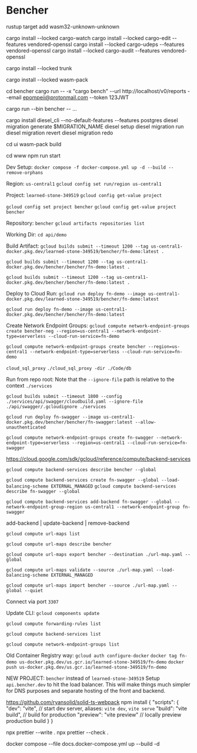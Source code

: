 # Bencher 

rustup target add wasm32-unknown-unknown

cargo install --locked cargo-watch
cargo install --locked cargo-edit --features vendored-openssl
cargo install --locked cargo-udeps --features vendored-openssl
cargo install --locked cargo-audit --features vendored-openssl

cargo install --locked trunk

cargo install --locked wasm-pack

cd bencher
cargo run -- -x "cargo bench" --url http://localhost/v0/reports --email epompeii@protonmail.com --token 123JWT

cargo run --bin bencher -- ...

cargo install diesel_cli --no-default-features --features postgres
diesel migration generate $MIGRATION_NAME
diesel setup
diesel migration run
diesel migration revert
diesel migration redo

cd ui
wasm-pack build

cd www
npm run start

Dev Setup:
`docker compose -f docker-compose.yml up -d --build --remove-orphans`

Region: `us-central1`
`gcloud config set run/region us-central1`

Project: `learned-stone-349519`
`gcloud config get-value project`

`gcloud config set project bencher`
`gcloud config get-value project`
`bencher`

Repository: `bencher`
`gcloud artifacts repositories list`

Working Dir:
`cd api/demo`

Build Artifact:
`gcloud builds submit --timeout 1200 --tag us-central1-docker.pkg.dev/learned-stone-349519/bencher/fn-demo:latest .`

`gcloud builds submit --timeout 1200 --tag us-central1-docker.pkg.dev/bencher/bencher/fn-demo:latest .`


`gcloud builds submit --timeout 1200 --tag us-central1-docker.pkg.dev/bencher/bencher/fn-demo:latest .`

Deploy to Cloud Run:
`gcloud run deploy fn-demo --image us-central1-docker.pkg.dev/learned-stone-349519/bencher/fn-demo:latest`

`gcloud run deploy fn-demo --image us-central1-docker.pkg.dev/bencher/bencher/fn-demo:latest`

Create Network Endpoint Groups:
`gcloud compute network-endpoint-groups create bencher-neg --region=us-central1 --network-endpoint-type=serverless --cloud-run-service=fn-demo`

`gcloud compute network-endpoint-groups create bencher --region=us-central1 --network-endpoint-type=serverless --cloud-run-service=fn-demo`


`cloud_sql_proxy`
`./cloud_sql_proxy -dir ./Code/db `


Run from repo root:
Note that the `--ignore-file` path is relative to the context `./services`

`gcloud builds submit --timeout 1800 --config ./services/api/swagger/cloudbuild.yaml --ignore-file ./api/swagger/.gcloudignore ./services` 

`gcloud run deploy fn-swagger --image us-central1-docker.pkg.dev/bencher/bencher/fn-swagger:latest --allow-unauthenticated`

`gcloud compute network-endpoint-groups create fn-swagger --network-endpoint-type=serverless --region=us-central1 --cloud-run-service=fn-swagger`

https://cloud.google.com/sdk/gcloud/reference/compute/backend-services

`gcloud compute backend-services describe bencher --global`

`gcloud compute backend-services create fn-swagger --global --load-balancing-scheme EXTERNAL_MANAGED`
`gcloud compute backend-services describe fn-swagger --global`

`gcloud compute backend-services add-backend fn-swagger --global --network-endpoint-group-region us-central1 --network-endpoint-group fn-swagger`

add-backend | update-backend | remove-backend


`gcloud compute url-maps list`

`gcloud compute url-maps describe bencher`

`gcloud compute url-maps export bencher --destination ./url-map.yaml --global`

`gcloud compute url-maps validate --source ./url-map.yaml --load-balancing-scheme EXTERNAL_MANAGED`

`gcloud compute url-maps import bencher --source ./url-map.yaml --global --quiet`


Connect via port `3307`

Update CLI:
`gcloud components update`

`gcloud compute forwarding-rules list`

`gcloud compute backend-services list`

`gcloud compute network-endpoint-groups list`




Old Container Registry way:
`gcloud auth configure-docker`
`docker tag fn-demo us-docker.pkg.dev/us.gcr.io/learned-stone-349519/fn-demo`
`docker push us-docker.pkg.dev/us.gcr.io/learned-stone-349519/fn-demo`

NEW PROJECT:
`bencher` instead of `learned-stone-349519`
Setup `api.bencher.dev` to hit the load balancer.
This will make things much simpler for DNS purposes and separate hosting of the front and backend.

https://github.com/ryansolid/solid-ts-webpack
npm install
{
  "scripts": {
    "dev": "vite", // start dev server, aliases: `vite dev`, `vite serve`
    "build": "vite build", // build for production
    "preview": "vite preview" // locally preview production build
  }
}

npx prettier --write .
npx prettier --check .

docker compose --file docs.docker-compose.yml up --build -d 